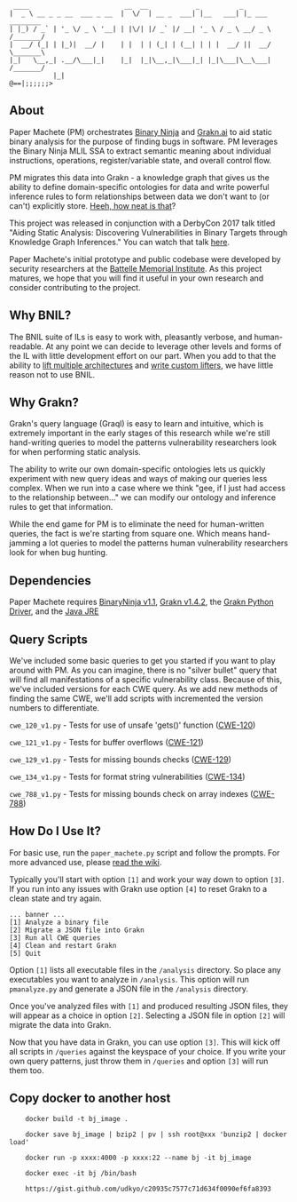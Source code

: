      ____                        __  __            _          _           
    |  _ \ __ _ _ __  ___ _ __  |  \/  | __ _  ___| |__   ___| |_ ___     ________
    | |_) / _` | '_ \/ _ \ '__| | |\/| |/ _` |/ __| '_ \ / _ \ __/ _ \   /_______/
    |  __/ (_| | |_)|  __/ |    | |  | | (_| | (__| | | |  __/ ||  __/   \_______\
    |_|   \__,_| .__/\___|_|    |_|  |_|\__,_|\___|_| |_|\___|\__\___|   /_______/
               |_|                                                      @==|;;;;;;>

## About
Paper Machete (PM) orchestrates [Binary Ninja](https://binary.ninja) and [Grakn.ai](https://grakn.ai) to aid static binary analysis for the purpose of finding bugs in software. PM leverages the Binary Ninja MLIL SSA to extract semantic meaning about individual instructions, operations, register/variable state, and overall control flow.

PM migrates this data into Grakn - a knowledge graph that gives us the ability to define domain-specific ontologies for data and write powerful inference rules to form relationships between data we don't want to (or can't) explicitly store. [Heeh, how neat is that](https://www.youtube.com/watch?v=Hm3JodBR-vs)?

This project was released in conjunction with a DerbyCon 2017 talk titled "Aiding Static Analysis: Discovering Vulnerabilities in Binary Targets through Knowledge Graph Inferences." You can watch that talk [here](http://www.irongeek.com/i.php?page=videos/derbycon7/t116-aiding-static-analysis-discovering-vulnerabilities-in-binary-targets-through-knowledge-graph-inferences-john-toterhi). 

Paper Machete's initial prototype and public codebase were developed by security researchers at the [Battelle Memorial Institute](https://www.battelle.org/government-offerings/national-security/cyber/mission-focused-tools). As this project matures, we hope that you will find it useful in your own research and consider contributing to the project.

## Why BNIL?
The BNIL suite of ILs is easy to work with, pleasantly verbose, and human-readable. At any point we can decide to leverage other levels and forms of the IL with little development effort on our part. When you add to that the ability to [lift multiple architectures](https://binary.ninja/faq/) and [write custom lifters](https://github.com/joshwatson/binaryninja-msp430), we have little reason not to use BNIL.

## Why Grakn?
Grakn's query language (Graql) is easy to learn and intuitive, which is extremely important in the early stages of this research while we're still hand-writing queries to model the patterns vulnerability researchers look for when performing static analysis. 

The ability to write our own domain-specific ontologies lets us quickly experiment with new query ideas and ways of making our queries less complex. When we run into a case where we think "gee, if I just had access to the relationship between..." we can modify our ontology and inference rules to get that information.

While the end game for PM is to eliminate the need for human-written queries, the fact is we're starting from square one. Which means hand-jamming a lot queries to model the patterns human vulnerability researchers look for when bug hunting.

## Dependencies
Paper Machete requires [BinaryNinja v1.1](https://binary.ninja), [Grakn v1.4.2](https://github.com/graknlabs/grakn/releases/tag/v1.4.2), the [Grakn Python Driver](http://github.com/graknlabs/grakn-python), and the [Java JRE](http://www.oracle.com/technetwork/java/javase/downloads/index.html)


## Query Scripts
We've included some basic queries to get you started if you want to play around with PM. As you can imagine, there is no "silver bullet" query that will find all manifestations of a specific vulnerability class. Because of this, we've included versions for each CWE query. As we add new methods of finding the same CWE, we'll add scripts with incremented the version numbers to differentiate. 

`cwe_120_v1.py` - Tests for use of unsafe 'gets()' function ([CWE-120](https://cwe.mitre.org/data/definitions/120.html))

`cwe_121_v1.py` - Tests for buffer overflows ([CWE-121](https://cwe.mitre.org/data/definitions/121.html))

`cwe_129_v1.py` - Tests for missing bounds checks ([CWE-129](https://cwe.mitre.org/data/definitions/129.html))

`cwe_134_v1.py` - Tests for format string vulnerabilities ([CWE-134](https://cwe.mitre.org/data/definitions/134.html))

`cwe_788_v1.py` - Tests for missing bounds check on array indexes ([CWE-788](https://cwe.mitre.org/data/definitions/788.html))

## How Do I Use It?

For basic use, run the `paper_machete.py` script and follow the prompts. For more advanced use, please [read the wiki](https://github.com/cetfor/PaperMachete/wiki).

Typically you'll start with option `[1]` and work your way down to option `[3]`. If you run into any issues with Grakn use option `[4]` to reset Grakn to a clean state and try again.
```
... banner ...
[1] Analyze a binary file
[2] Migrate a JSON file into Grakn
[3] Run all CWE queries
[4] Clean and restart Grakn
[5] Quit
```

Option `[1]` lists all executable files in the `/analysis` directory. So place any executables you want to analyze in `/analysis`. This option will run `pmanalyze.py` and generate a JSON file in the `/analysis` directory.

Once you've analyzed files with `[1]` and produced resulting JSON files, they will appear as a choice in option `[2]`. Selecting a JSON file in option `[2]` will migrate the data into Grakn.

Now that you have data in Grakn, you can use option `[3]`. This will kick off all scripts in `/queries` against the keyspace of your choice. If you write your own query patterns, just throw them in `/queries` and option `[3]` will run them too.

## Copy docker to another host

```text
    docker build -t bj_image .
    
    docker save bj_image | bzip2 | pv | ssh root@xxx 'bunzip2 | docker load'
    
    docker run -p xxxx:4000 -p xxxx:22 --name bj -it bj_image
    
    docker exec -it bj /bin/bash 
    
    https://gist.github.com/udkyo/c20935c7577c71d634f0090ef6fa8393
```